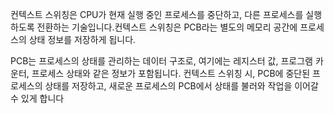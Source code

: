 컨텍스트 스위칭은 CPU가 현재 실행 중인 프로세스를 중단하고, 다른 프로세스를 실행하도록 전환하는 기술입니다.컨텍스트 스위칭은 PCB라는 별도의 메모리 공간에 프로세스의 상태 정보를 저장하게 됩니다.

PCB는 프로세스의 상태를 관리하는 데이터 구조로, 여기에는 레지스터 값, 프로그램 카운터, 프로세스 상태와 같은 정보가 포함됩니다. 컨텍스트 스위칭 시, PCB에 중단된 프로세스의 상태를 저장하고, 새로운 프로세스의 PCB에서 상태를 불러와 작업을 이어갈 수 있게 합니다